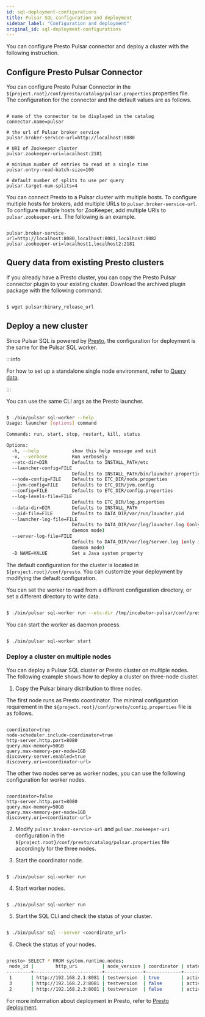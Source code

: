 ```yaml
---
id: sql-deployment-configurations
title: Pulsar SQL configuration and deployment
sidebar_label: "Configuration and deployment"
original_id: sql-deployment-configurations
---
```


You can configure Presto Pulsar connector and deploy a cluster with the following instruction.

## Configure Presto Pulsar Connector
You can configure Presto Pulsar Connector in the `${project.root}/conf/presto/catalog/pulsar.properties` properties file. The configuration for the connector and the default values are as follows.

```properties

# name of the connector to be displayed in the catalog
connector.name=pulsar

# the url of Pulsar broker service
pulsar.broker-service-url=http://localhost:8080

# URI of Zookeeper cluster
pulsar.zookeeper-uri=localhost:2181

# minimum number of entries to read at a single time
pulsar.entry-read-batch-size=100

# default number of splits to use per query
pulsar.target-num-splits=4

```

You can connect Presto to a Pulsar cluster with multiple hosts. To configure multiple hosts for brokers, add multiple URLs to `pulsar.broker-service-url`. To configure multiple hosts for ZooKeeper, add multiple URIs to `pulsar.zookeeper-uri`. The following is an example.

```

pulsar.broker-service-url=http://localhost:8080,localhost:8081,localhost:8082
pulsar.zookeeper-uri=localhost1,localhost2:2181

```

## Query data from existing Presto clusters

If you already have a Presto cluster, you can copy the Presto Pulsar connector plugin to your existing cluster. Download the archived plugin package with the following command.

```bash

$ wget pulsar:binary_release_url

```

## Deploy a new cluster

Since Pulsar SQL is powered by [Presto](https://prestosql.io), the configuration for deployment is the same for the Pulsar SQL worker.

:::info

For how to set up a standalone single node environment, refer to [Query data](sql-getting-started.md).

:::

You can use the same CLI args as the Presto launcher.

```bash

$ ./bin/pulsar sql-worker --help
Usage: launcher [options] command

Commands: run, start, stop, restart, kill, status

Options:
  -h, --help            show this help message and exit
  -v, --verbose         Run verbosely
  --etc-dir=DIR         Defaults to INSTALL_PATH/etc
  --launcher-config=FILE
                        Defaults to INSTALL_PATH/bin/launcher.properties
  --node-config=FILE    Defaults to ETC_DIR/node.properties
  --jvm-config=FILE     Defaults to ETC_DIR/jvm.config
  --config=FILE         Defaults to ETC_DIR/config.properties
  --log-levels-file=FILE
                        Defaults to ETC_DIR/log.properties
  --data-dir=DIR        Defaults to INSTALL_PATH
  --pid-file=FILE       Defaults to DATA_DIR/var/run/launcher.pid
  --launcher-log-file=FILE
                        Defaults to DATA_DIR/var/log/launcher.log (only in
                        daemon mode)
  --server-log-file=FILE
                        Defaults to DATA_DIR/var/log/server.log (only in
                        daemon mode)
  -D NAME=VALUE         Set a Java system property

```

The default configuration for the cluster is located in `${project.root}/conf/presto`. You can customize your deployment by modifying the default configuration.

You can set the worker to read from a different configuration directory, or set a different directory to write data.

```bash

$ ./bin/pulsar sql-worker run --etc-dir /tmp/incubator-pulsar/conf/presto --data-dir /tmp/presto-1

```

You can start the worker as daemon process.

```bash

$ ./bin/pulsar sql-worker start

```

### Deploy a cluster on multiple nodes

You can deploy a Pulsar SQL cluster or Presto cluster on multiple nodes. The following example shows how to deploy a cluster on three-node cluster.

1. Copy the Pulsar binary distribution to three nodes.

The first node runs as Presto coordinator. The minimal configuration requirement in the `${project.root}/conf/presto/config.properties` file is as follows.

```properties

coordinator=true
node-scheduler.include-coordinator=true
http-server.http.port=8080
query.max-memory=50GB
query.max-memory-per-node=1GB
discovery-server.enabled=true
discovery.uri=<coordinator-url>

```

The other two nodes serve as worker nodes, you can use the following configuration for worker nodes.

```properties

coordinator=false
http-server.http.port=8080
query.max-memory=50GB
query.max-memory-per-node=1GB
discovery.uri=<coordinator-url>

```

2. Modify `pulsar.broker-service-url` and  `pulsar.zookeeper-uri` configuration in the `${project.root}/conf/presto/catalog/pulsar.properties` file accordingly for the three nodes.

3. Start the coordinator node.

```

$ ./bin/pulsar sql-worker run

```

4. Start worker nodes.

```

$ ./bin/pulsar sql-worker run

```

5. Start the SQL CLI and check the status of your cluster.

```bash

$ ./bin/pulsar sql --server <coordinate_url>

```

6. Check the status of your nodes.

```bash

presto> SELECT * FROM system.runtime.nodes;
 node_id |        http_uri         | node_version | coordinator | state
---------+-------------------------+--------------+-------------+--------
 1       | http://192.168.2.1:8081 | testversion  | true        | active
 3       | http://192.168.2.2:8081 | testversion  | false       | active
 2       | http://192.168.2.3:8081 | testversion  | false       | active

```

For more information about deployment in Presto, refer to [Presto deployment](https://prestosql.io/docs/current/installation/deployment.html).

